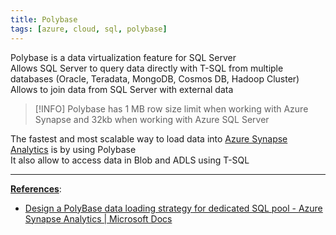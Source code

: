 ```yaml
---
title: Polybase
tags: [azure, cloud, sql, polybase]
---
```


Polybase is a data virtualization feature for SQL Server  
Allows SQL Server to query data directly with T-SQL from multiple databases (Oracle, Teradata, MongoDB, Cosmos DB, Hadoop Cluster)  
Allows to join data from SQL Server with external data

 > [!INFO]
 > Polybase has 1 MB row size limit when working with Azure Synapse and 32kb when working with Azure SQL Server

The fastest and most scalable way to load data into [Azure Synapse Analytics](../Azure%20Analytics%20Services/Azure%20Synapse%20Analytics/Azure%20Synapse%20Analytics.md) is by using Polybase  
It also allow to access data in Blob and ADLS using T-SQL

---

**<u>References</u>**:

* [Design a PolyBase data loading strategy for dedicated SQL pool - Azure Synapse Analytics | Microsoft Docs](https://docs.microsoft.com/en-us/azure/synapse-analytics/sql/load-data-overview)